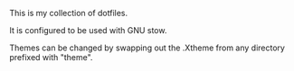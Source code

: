 This is my collection of dotfiles.

It is configured to be used with GNU stow.

Themes can be changed by swapping out the .Xtheme from any directory prefixed with "theme".
